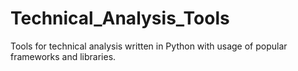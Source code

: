 # Technical_Analysis_Tools
Tools for technical analysis written in Python with usage of popular frameworks and libraries.
